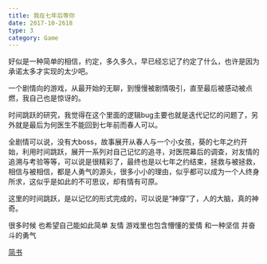 ```yaml
---
title: 我在七年后等你
date: 2017-10-2618
type: 3
category: Game 
---
```


好似是一种简单的相信，约定，多久多久，早已经忘记了约定了什么，也许是因为承诺太多才实现的太少吧。

一个剧情向的游戏，从最开始的无聊，到慢慢被剧情吸引，直至最后被感动被点燃，我自己也是惊讶的。

时间跳跃的研究，我觉得在这个里面的逻辑bug主要也就是迭代记忆的问题了，另外就是最后为何医生不能回到七年前而春人可以。

全剧情可以说，没有大boss，故事展开从春人与一个小女孩，葵的七年之约开始，利用时间跳跃，展开一系列对自己记忆的追寻，对医院幕后的调查，对友情的追溯与考验等等，可以说是很精彩了，最终也是以七年之约结束，拯救与被拯救，相信与被相信，都是人勇气的源头，很多小小的理由，似乎都可以成为一个人终身所求，这似乎是如此的不可思议，却有情有可原。

这里的时间跳跃，是以记忆的形式完成的，可以说是“神穿”了，人的大脑，真的神奇。

很多时候
也希望自己能如此简单 
友情 游戏里也包含懵懂的爱情
和一种坚信
并奋斗的勇气

[简书](https://www.jianshu.com/p/1985d53afb77)
